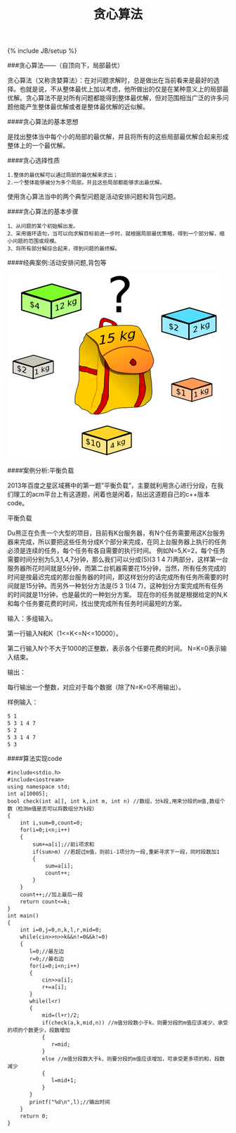 ﻿---
layout: post
title: "贪心算法"
description: "贪心"
keywords: "贪心算法"
category: 算法
tags: [贪心]
---
{% include JB/setup %}

###贪心算法——（自顶向下，局部最优）

贪心算法（又称贪婪算法）：在对问题求解时，总是做出在当前看来是最好的选择。也就是说，不从整体最优上加以考虑，他所做出的仅是在某种意义上的局部最优解。贪心算法不是对所有问题都能得到整体最优解，但对范围相当广泛的许多问题他能产生整体最优解或者是整体最优解的近似解。

<!-- more -->

####贪心算法的基本思想

是找出整体当中每个小的局部的最优解，并且将所有的这些局部最优解合起来形成整体上的一个最优解。

####贪心选择性质

    1.整体的最优解可以通过局部的最优解来求出；
    2.一个整体能够被分为多个局部，并且这些局部都能够求出最优解。

使用贪心算法当中的两个典型问题是活动安排问题和背包问题。

####贪心算法的基本步骤

    1、从问题的某个初始解出发。
    2、采用循环语句，当可以向求解目标前进一步时，就根据局部最优策略，得到一个部分解，缩小问题的范围或规模。
    3、将所有部分解综合起来，得到问题的最终解。

####经典案例:活动安排问题,背包等

![背包问题](/assets/images/backpack.png)

####案例分析:平衡负载

2013年百度之星区域赛中的第一题”平衡负载”，主要就利用贪心进行分段，在我们理工的acm平台上有这道题，闲着也是闲着，贴出这道题自己的c++版本code。

平衡负载

Du熊正在负责一个大型的项目，目前有K台服务器，有N个任务需要用这K台服务器来完成，所以要把这些任务分成K个部分来完成，在同上台服务器上执行的任务必须是连续的任务，每个任务有各自需要的执行时间。
例如N=5,K=2，每个任务需要时间分别为5,3,1,4,7分钟，那么我们可以分成(5)(3 1 4 7)两部分，这样第一台服务器所花时间就是5分钟，而第二台机器需要花15分钟，当然，所有任务完成的时间是按最迟完成的那台服务器的时间，即这样划分的话完成所有任务所需要的时间就是15分钟。而另外一种划分方法是(5 3 1)(4 7)，这种划分方案完成所有任务的时间就是11分钟，也是最优的一种划分方案。
现在你的任务就是根据给定的N,K和每个任务要花费的时间，找出使完成所有任务时间最短的方案。

输入：多组输入。

第一行输入N和K（1<=K<=N<=10000）。

第二行输入N个不大于1000的正整数，表示各个任要花费的时间。
N=K=0表示输入结束。

输出：

每行输出一个整数，对应对于每个数据（除了N=K=0不用输出）。

样例输入：

  	5 1
  	5 3 1 4 7
  	5 2
  	5 3 1 4 7
  	5 3

####算法实现code

    #include<stdio.h>
    #include<iostream>
    using namespace std;
    int a[10005];
    bool check(int a[], int k,int m, int n) //数组，分k段,用来分段的m值,数组个数（检测m值是否可以将数组分为k段）
    {
        int i,sum=0,count=0;
        for(i=0;i<n;i++)
        {
            sum+=a[i];//前i项求和
            if(sum>m) //若超过m值，则前i-1项分为一段,重新寻求下一段，同时段数加1
            {
                sum=a[i];
                count++;
            }
        }
        count++;//加上最后一段
        return count<=k;
    }
    int main()
    {
        int i=0,j=0,n,k,l,r,mid=0;
        while(cin>>n>>k&&n!=0&&k!=0)
        {
           l=0;//最左边
           r=0;//最右边
           for(i=0;i<n;i++)
           {
               cin>>a[i];
               r+=a[i];
           }
           while(l<r)
           {
               mid=(l+r)/2;
               if(check(a,k,mid,n)) //m值分段数小于k，则要分段的m值应该减少，承受的项的个数更少，段数增加
               {
                  r=mid;
               }
               else //m值分段数大于k，则要分段的m值应该增加，可承受更多项的和，段数减少
               {
                  l=mid+1;
               }
           }
           printf("%d\n",l);//输出时间
        }
        return 0;
    }
	